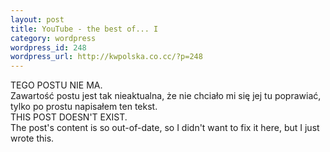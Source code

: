 ```yaml
--- 
layout: post
title: YouTube - the best of... I
category: wordpress
wordpress_id: 248
wordpress_url: http://kwpolska.co.cc/?p=248
---
```

TEGO POSTU NIE MA.  
Zawartość postu jest tak nieaktualna, że nie chciało mi się jej tu poprawiać, tylko po prostu napisałem ten tekst.  
THIS POST DOESN'T EXIST.  
The post's content is so out-of-date, so I didn't want to fix it here, but I just wrote this.
